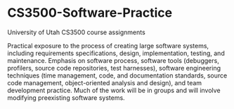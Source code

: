 # CS3500-Software-Practice
University of Utah CS3500 course assignments

Practical exposure to the process of creating large software systems, including requirements specifications, design, implementation, testing, and maintenance. Emphasis on software process, software tools (debuggers, profilers, source code repositories, test harnesses), software engineering techniques (time management, code, and documentation standards, source code management, object-oriented analysis and design), and team development practice. Much of the work will be in groups and will involve modifying preexisting software systems.
